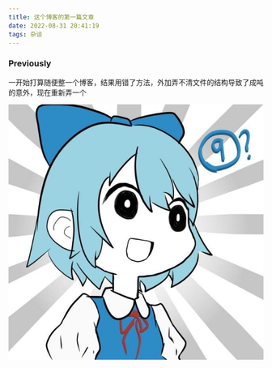 ```yaml
---
title: 这个博客的第一篇文章
date: 2022-08-31 20:41:19
tags: 杂谈
---
```


### Previously

一开始打算随便整一个博客，结果用错了方法，外加弄不清文件的结构导致了成吨的意外，现在重新弄一个

![first_hedding](./这个博客的第一篇文章/kirno_seyana.jpg)
